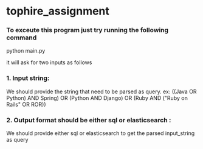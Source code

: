 # tophire_assignment

### To exceute this program just try running the following command

python main.py

it will ask for two inputs as follows
### 1. Input string: 
We should provide the string that need to be parsed as query. ex: ((Java OR Python) AND Spring) OR (Python AND Django) OR (Ruby AND ("Ruby on Rails" OR ROR))

### 2. Output format should be either sql or elasticsearch :
We should provide either sql or elasticsearch to get the parsed input_string as query
